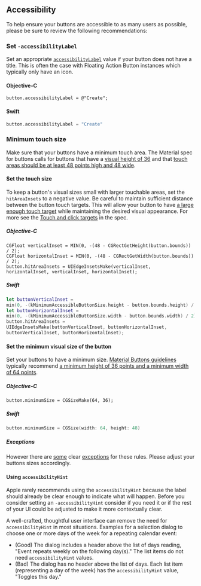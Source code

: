 ## Accessibility

To help ensure your buttons are accessible to as many users as possible, please
be sure to review the following recommendations:

### Set `-accessibilityLabel`

Set an appropriate
[`accessibilityLabel`](https://developer.apple.com/documentation/uikit/uiaccessibilityelement/1619577-accessibilitylabel)
value if your button does not have a title. This is often the case with Floating
Action Button instances which typically only have an icon.

#### Objective-C

```objc
button.accessibilityLabel = @"Create";
```

#### Swift

```swift
button.accessibilityLabel = "Create"
```

### Minimum touch size

Make sure that your buttons have a minimum touch area. The Material spec
for buttons calls for buttons that have a [visual height of
36](https://material.io/design/components/buttons.html#specs)
and that [touch areas should be at least 48 points high and 48
wide](https://material.io/design/layout/spacing-methods.html#touch-click-targets).

#### Set the touch size

To keep a button's visual sizes small with larger touchable areas, set the
`hitAreaInsets` to a negative value. Be careful to maintain sufficient distance
between the button touch targets. This will allow your button to have [a large
enough touch
target](https://material.io/design/layout/spacing-methods.html#touch-click-targets)
while maintaining the desired visual appearance. For more see the [Touch and click
targets](https://material.io/design/layout/spacing-methods.html#touch-click-targets)
in the spec.

##### Objective-C

```objc
CGFloat verticalInset = MIN(0, -(48 - CGRectGetHeight(button.bounds)) / 2);
CGFloat horizontalInset = MIN(0, -(48 - CGRectGetWidth(button.bounds)) / 2);
button.hitAreaInsets = UIEdgeInsetsMake(verticalInset, horizontalInset, verticalInset, horizontalInset);
```

##### Swift

```swift
let buttonVerticalInset =
min(0, -(kMinimumAccessibleButtonSize.height - button.bounds.height) / 2);
let buttonHorizontalInset =
min(0, -(kMinimumAccessibleButtonSize.width - button.bounds.width) / 2);
button.hitAreaInsets =
UIEdgeInsetsMake(buttonVerticalInset, buttonHorizontalInset,
buttonVerticalInset, buttonHorizontalInset);
```

#### Set the minimum visual size of the button

Set your buttons to have a minimum size. [Material Buttons
guidelines](https://material.io/design/components/buttons.html#specs)
typically recommend [a minimum height of 36 points and a minimum width of 64
points](https://material.io/design/components/buttons.html#specs).

##### Objective-C

```objc
button.minimumSize = CGSizeMake(64, 36);
```

##### Swift

```swift
button.minimumSize = CGSize(width: 64, height: 48)
```

##### Exceptions

However there are
[some](https://material.io/design/components/buttons.html#toggle-button) clear
[exceptions](https://material.io/design/components/app-bars-bottom.html#specs)
for these rules. Please adjust your buttons sizes accordingly.

#### Using `accessibilityHint`

Apple rarely recommends using the `accessibilityHint` because the label should
already be clear enough to indicate what will happen. Before you consider
setting an `-accessibilityHint` consider if you need it or if the rest of your
UI could be adjusted to make it more contextually clear.

A well-crafted, thoughtful user interface can remove the need for
`accessibilityHint` in most situations. Examples for a selection dialog to
choose one or more days of the week for a repeating calendar event:

*   (Good) The dialog includes a header above the list of days reading, "Event
repeats weekly on the following day(s)." The list items do not need
`accessibilityHint` values.
*   (Bad) The dialog has no header above the list of days. Each list item
(representing a day of the week) has the `accessibilityHint` value, "Toggles
this day."
